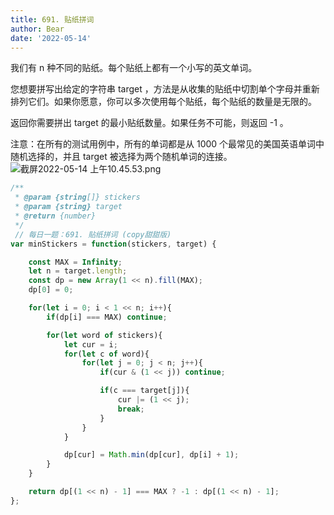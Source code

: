 ```yaml
---
title: 691. 贴纸拼词
author: Bear
date: '2022-05-14'
---
```


我们有 n 种不同的贴纸。每个贴纸上都有一个小写的英文单词。

您想要拼写出给定的字符串 target ，方法是从收集的贴纸中切割单个字母并重新排列它们。如果你愿意，你可以多次使用每个贴纸，每个贴纸的数量是无限的。

返回你需要拼出 target 的最小贴纸数量。如果任务不可能，则返回 -1 。

注意：在所有的测试用例中，所有的单词都是从 1000 个最常见的美国英语单词中随机选择的，并且 target 被选择为两个随机单词的连接。
![截屏2022-05-14 上午10.45.53.png](https://cdn.nlark.com/yuque/0/2022/png/1645656/1652496356627-9e80fbdf-af3b-4a59-a72b-7579675b9318.png#clientId=uea42f8aa-5715-4&crop=0&crop=0&crop=1&crop=1&from=drop&height=298&id=uc9eb9af2&margin=%5Bobject%20Object%5D&name=%E6%88%AA%E5%B1%8F2022-05-14%20%E4%B8%8A%E5%8D%8810.45.53.png&originHeight=212&originWidth=504&originalType=binary&ratio=1&rotation=0&showTitle=false&size=32658&status=done&style=none&taskId=u7def49a2-c60c-473b-aa61-de419a796e0&title=&width=708)
```javascript
/**
 * @param {string[]} stickers
 * @param {string} target
 * @return {number}
 */
 // 每日一题：691. 贴纸拼词 (copy甜甜版)
var minStickers = function(stickers, target) {

    const MAX = Infinity;
    let n = target.length;
    const dp = new Array(1 << n).fill(MAX);
    dp[0] = 0;

    for(let i = 0; i < 1 << n; i++){
        if(dp[i] === MAX) continue;

        for(let word of stickers){
            let cur = i;
            for(let c of word){
                for(let j = 0; j < n; j++){
                    if(cur & (1 << j)) continue;

                    if(c === target[j]){
                        cur |= (1 << j);
                        break;
                    }
                }
            }

            dp[cur] = Math.min(dp[cur], dp[i] + 1);
        }
    }

    return dp[(1 << n) - 1] === MAX ? -1 : dp[(1 << n) - 1];
};
```

<!-- 解析语雀图片 -->
<meta name="referrer" content="no-referrer" />